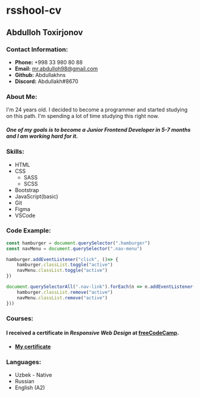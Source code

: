# rsshool-cv

## Abdulloh Toxirjonov

### Contact Information:

- **Phone:** +998 33 980 80 88
- **Email:** mr.abdulloh98@gmail.com
- **Github:** Abdullakhns
- **Discord:** Abdullakh#8670

### About Me:

I'm 24 years old. I decided to become a programmer and started studying on this path. I'm spending a lot of time studying this right now.

##### One of my goals is to become a ***Junior Frontend Developer*** in **5-7** months and *I am working hard for it.*

### Skills:

- HTML 
- CSS 
   - SASS
   - SCSS
- Bootstrap 
- JavaScript(basic) 
- Git
- Figma
- VSCode

### Code Example:

```javascript
const hamburger = document.querySelector(".hamburger")
const navMenu = document.querySelector(".nav-menu")

hamburger.addEventListener("click", ()=> {
    hamburger.classList.toggle("active")
    navMenu.classList.toggle("active")
})

document.querySelectorAll(".nav-link").forEach(n => n.addEventListener("click", () => {
    hamburger.classList.remove("active")
    navMenu.classList.remove("active")
}))
```

 ### Courses:

 #### I received a certificate in *Responsive Web Design* at **[freeCodeCamp](https://www.freecodecamp.org/learn/2022/responsive-web-design/)**.

 - #### [My certificate](https://www.freecodecamp.org/certification/Abdullakhns/responsive-web-design)

 ### Languages:
  
  - Uzbek - Native
  - Russian
  - English (A2)